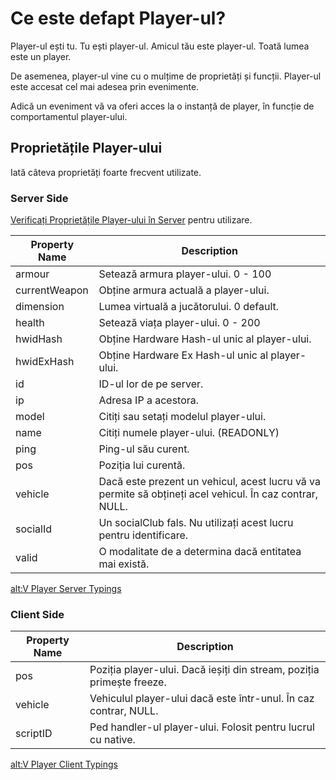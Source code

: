 # Ce este defapt Player-ul?

Player-ul ești tu. Tu ești player-ul. Amicul tău este player-ul. Toată lumea este un player.

De asemenea, player-ul vine cu o mulțime de proprietăți și funcții. Player-ul este accesat cel mai adesea prin evenimente.

Adică un eveniment vă va oferi acces la o instanță de player, în funcție de comportamentul player-ului.

## Proprietățile Player-ului

Iată câteva proprietăți foarte frecvent utilizate.

### Server Side

[Verificați Proprietățile Player-ului în Server](./1_server_props) pentru utilizare.

| Property Name | Description                                                                                             |
| ------------- | ------------------------------------------------------------------------------------------------------- |
| armour        | Setează armura player-ului. 0 - 100                                                                     |
| currentWeapon | Obține armura actuală a player-ului.                                                                    |
| dimension     | Lumea virtuală a jucătorului. 0 default.                                                                |
| health        | Setează viața player-ului. 0 - 200                                                                      |
| hwidHash      | Obține Hardware Hash-ul unic al player-ului.                                                            |
| hwidExHash    | Obține Hardware Ex Hash-ul unic al player-ului.                                                         |
| id            | ID-ul lor de pe server.                                                                                 |
| ip            | Adresa IP a acestora.                                                                                   |
| model         | Citiți sau setați modelul player-ului.                                                                  |
| name          | Citiți numele player-ului. (READONLY)                                                                   |
| ping          | Ping-ul său curent.                                                                                     |
| pos           | Poziția lui curentă.                                                                                    |
| vehicle       | Dacă este prezent un vehicul, acest lucru vă va permite să obțineți acel vehicul. În caz contrar, NULL. |
| socialId      | Un socialClub fals. Nu utilizați acest lucru pentru identificare.                                       |
| valid         | O modalitate de a determina dacă entitatea mai există.                                                  |

[alt:V Player Server Typings](https://altmp.github.io/altv-typings/classes/_alt_server_.player.html)

### Client Side

| Property Name | Description                                                           |
| ------------- | --------------------------------------------------------------------- |
| pos           | Poziția player-ului. Dacă ieșiți din stream, poziția primește freeze. |
| vehicle       | Vehiculul player-ului dacă este într-unul. În caz contrar, NULL.      |
| scriptID      | Ped handler-ul player-ului. Folosit pentru lucrul cu native.          |

[alt:V Player Client Typings](https://altmp.github.io/altv-typings/classes/_alt_client_.player.html)
